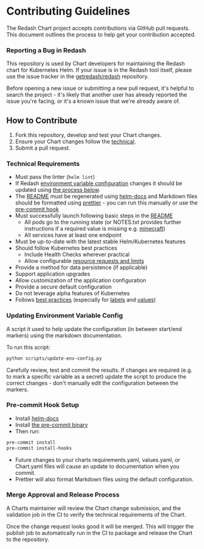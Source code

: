 # Contributing Guidelines

The Redash Chart project accepts contributions via GitHub pull requests. This document outlines the process to help get your contribution accepted.

### Reporting a Bug in Redash

This repository is used by Chart developers for maintaining the Redash chart for Kubernetes Helm. If your issue is in the Redash tool itself, please use the issue tracker in the [getredash/redash](https://github.com/getredash/redash) repository.

Before opening a new issue or submitting a new pull request, it's helpful to search the project - it's likely that another user has already reported the issue you're facing, or it's a known issue that we're already aware of.

## How to Contribute

1. Fork this repository, develop and test your Chart changes.
1. Ensure your Chart changes follow the [technical](#technical-requirements).
1. Submit a pull request.

### Technical Requirements

- Must pass the linter (`helm lint`)
- If Redash [environment variable configuration](https://github.com/getredash/website/blob/master/src/pages/kb/open-source/admin-guide/env-vars-settings.md) changes it should be updated using [the process below](#updating-environment-variable-config).
- The [README](README.md) must be regenerated using [helm-docs](https://github.com/norwoodj/helm-docs) and Markdown files should be formatted using [prettier](https://prettier.io/) - you can run this manually or use the [pre-commit hook](#pre-commit-hook)
- Must successfully launch following basic steps in the [README](README.md)
  - All pods go to the running state (or NOTES.txt provides further instructions if a required value is missing e.g. [minecraft](https://github.com/helm/charts/blob/master/stable/minecraft/templates/NOTES.txt#L3))
  - All services have at least one endpoint
- Must be up-to-date with the latest stable Helm/Kubernetes features
- Should follow Kubernetes best practices
  - Include Health Checks wherever practical
  - Allow configurable [resource requests and limits](http://kubernetes.io/docs/user-guide/compute-resources/#resource-requests-and-limits-of-pod-and-container)
- Provide a method for data persistence (if applicable)
- Support application upgrades
- Allow customization of the application configuration
- Provide a secure default configuration
- Do not leverage alpha features of Kubernetes
- Follows [best practices](https://github.com/helm/helm/tree/master/docs/chart_best_practices)
  (especially for [labels](https://github.com/helm/helm/blob/master/docs/chart_best_practices/labels.md)
  and [values](https://github.com/helm/helm/blob/master/docs/chart_best_practices/values.md))

### Updating Environment Variable Config

A script it used to help update the configuration (in between start/end markers) using the markdown documentation.

To run this script:

```bash
python scripts/update-env-config.py
```

Carefully review, test and commit the results. If changes are required (e.g. to mark a specific variable as a secret) update the script to produce the correct changes - don't manually edit the configuration between the markers.

### Pre-commit Hook Setup

- Install [helm-docs](https://github.com/norwoodj/helm-docs)
- Install [the pre-commit binary](https://pre-commit.com/#install)
- Then run:

```bash
pre-commit install
pre-commit install-hooks
```

- Future changes to your charts requirements.yaml, values.yaml, or Chart.yaml files will cause an update to documentation when you commit.
- Prettier will also format Markdown files using the default configuration.

### Merge Approval and Release Process

A Charts maintainer will review the Chart change submission, and the validation job in the CI to verify the technical requirements of the Chart.

Once the change request looks good it will be merged. This will trigger the publish job to automatically run in the CI to package and release the Chart to the repository.
